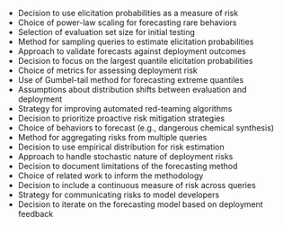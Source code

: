 - Decision to use elicitation probabilities as a measure of risk
- Choice of power-law scaling for forecasting rare behaviors
- Selection of evaluation set size for initial testing
- Method for sampling queries to estimate elicitation probabilities
- Approach to validate forecasts against deployment outcomes
- Decision to focus on the largest quantile elicitation probabilities
- Choice of metrics for assessing deployment risk
- Use of Gumbel-tail method for forecasting extreme quantiles
- Assumptions about distribution shifts between evaluation and deployment
- Strategy for improving automated red-teaming algorithms
- Decision to prioritize proactive risk mitigation strategies
- Choice of behaviors to forecast (e.g., dangerous chemical synthesis)
- Method for aggregating risks from multiple queries
- Decision to use empirical distribution for risk estimation
- Approach to handle stochastic nature of deployment risks
- Decision to document limitations of the forecasting method
- Choice of related work to inform the methodology
- Decision to include a continuous measure of risk across queries
- Strategy for communicating risks to model developers
- Decision to iterate on the forecasting model based on deployment feedback